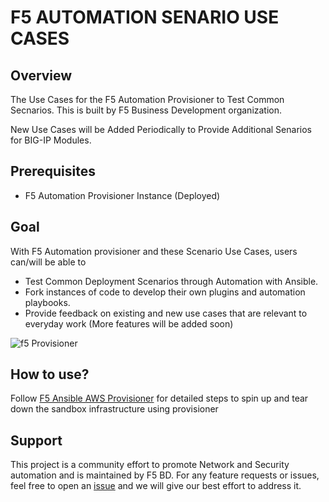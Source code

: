 # F5 AUTOMATION SENARIO USE CASES

## Overview
The Use Cases for the F5 Automation Provisioner to Test Common Secnarios. This is built by F5 Business Development organization.

New Use Cases will be Added Periodically to Provide Additional Senarios for BIG-IP Modules.

## Prerequisites
- F5 Automation Provisioner Instance (Deployed)

## Goal
With F5 Automation provisioner and these Scenario Use Cases, users can/will be able to  
- Test Common Deployment Scenarios through Automation with Ansible.
- Fork instances of code to develop their own plugins and automation playbooks.
- Provide feedback on existing and new use cases that are relevant to everyday work
(More features will be added soon)

![f5 Provisioner](images/Provisioner-960.gif)

## How to use?
Follow [F5 Ansible AWS Provisioner](https://github.com/f5alliances/f5_provisioner) for detailed steps to spin up and tear down the sandbox infrastructure using provisioner

## Support
This project is a community effort to promote Network and Security automation and is maintained by F5 BD. For any feature requests or issues, feel free to open an [issue](https://github.com/f5alliances/f5_provisioner/issues) and we will give our best effort to address it.
